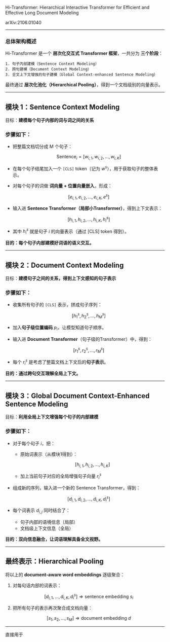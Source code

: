 Hi-Transformer: Hierarchical Interactive Transformer for Efficient and Effective Long Document Modeling

arXiv:2106.01040

---

###  总体架构概述

Hi-Transformer 是一个 **层次化交互式 Transformer 框架**，一共分为 **三个阶段**：

```
1. 句子内部建模（Sentence Context Modeling）
2. 跨句建模（Document Context Modeling）
3. 全文上下文增强的句子建模（Global Context-enhanced Sentence Modeling）
```

最终通过 **层次化池化（Hierarchical Pooling）**，得到一个文档级别的向量表示。

---

##  模块 1：Sentence Context Modeling

目标：**建模每个句子内部的词与词之间的关系**

### 步骤如下：

* 把整篇文档切分成 M 个句子：

  $$
  \text{Sentence}_i = [w_{i,1}, w_{i,2}, \dots, w_{i,K}]
  $$

* 在每个句子结尾加入一个 `[CLS]` token（记为 $w^s$），用于获取句子的整体表示。

* 对每个句子的词做 **词向量 + 位置向量嵌入**，形成：

  $$
  [e_{i,1}, e_{i,2}, \dots, e_{i,K}, e^s]
  $$

* 输入进 **Sentence Transformer（局部小Transformer）**，得到上下文表示：

  $$
  [h_{i,1}, h_{i,2}, \dots, h_{i,K}, h^s_i]
  $$

* 其中 $h^s_i$ 就是句子 $i$ 的向量表示（通过 \[CLS] token 得到）。

 **目的：每个句子内部建模好词语的语义交互。**

---

## 模块 2：Document Context Modeling

目标：**建模句子之间的关系，得到上下文感知的句子表示**

### 步骤如下：

* 收集所有句子的 `[CLS]` 表示，拼成句子序列：

  $$
  [h^s_1, h^s_2, \dots, h^s_M]
  $$

* 加入**句子级位置编码** $p_i$，让模型知道句子顺序。

* 输入进 **Document Transformer**（句子级的Transformer）中，得到：

  $$
  [r^s_1, r^s_2, \dots, r^s_M]
  $$

* 每个 $r^s_i$ 是考虑了整篇文档上下文后的**句子表示**。

 **目的：通过跨句交互理解全局上下文。**

---

##  模块 3：Global Document Context-Enhanced Sentence Modeling

目标：**利用全局上下文增强每个句子的内部建模**

### 步骤如下：

* 对于每个句子 $i$，把：

  * 原始词表示（从模块1得到）：

    $$
    [h_{i,1}, h_{i,2}, \dots, h_{i,K}]
    $$
  * 加上当前句子对应的全局增强句子向量 $r^s_i$

* 组成新的序列，输入进一个新的 Sentence Transformer，得到：

  $$
  [d_{i,1}, d_{i,2}, \dots, d_{i,K}, d^s_i]
  $$

* 每个词表示 $d_{i,j}$ 同时结合了：

  * 句子内部的语境信息（局部）
  * 文档级上下文信息（全局）

 **目的：双向信息融合，让词语理解具备全文视野。**

---

##  最终表示：Hierarchical Pooling

将以上的 **document-aware word embeddings** 逐级聚合：

1. 对每句话内部的词表示：

   $$
   [d_{i,1}, \dots, d_{i,K}, d^s_i] \Rightarrow \text{sentence embedding } s_i
   $$

2. 把所有句子的表示再次聚合成文档向量：

   $$
   [s_1, s_2, \dots, s_M] \Rightarrow \text{document embedding } d
   $$



---
直接用于